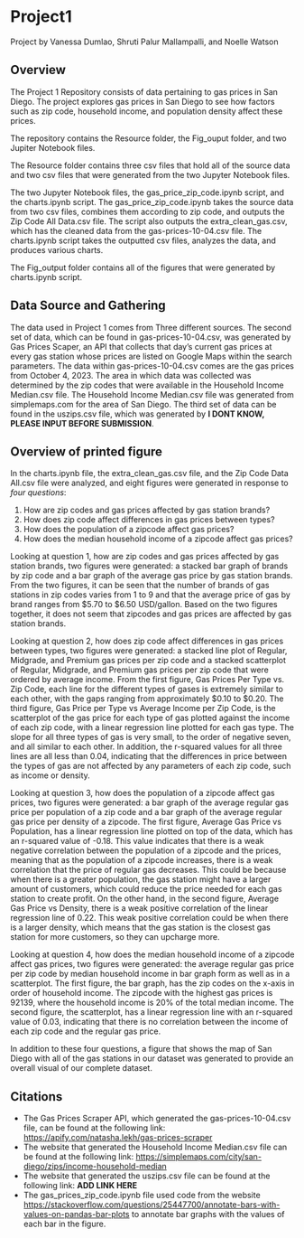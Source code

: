 # Project1

Project by Vanessa Dumlao, Shruti Palur Mallampalli, and Noelle Watson

## Overview
The Project 1 Repository consists of data pertaining to gas prices in San Diego. The project explores gas prices in San Diego to see how factors such as zip code, household income, and population density affect these prices. 

The repository contains the Resource folder, the Fig_ouput folder, and two Jupiter Notebook files. 

The Resource folder contains three csv files that hold all of the source data and two csv files that were generated from the two Jupyter Notebook files.

The two Jupyter Notebook files, the gas_price_zip_code.ipynb script, and the charts.ipynb script. The gas_price_zip_code.ipynb takes the source data from two csv files, combines them according to zip code, and outputs the Zip Code All Data.csv file. The script also outputs the extra_clean_gas.csv, which has the cleaned data from the gas-prices-10-04.csv file. The charts.ipynb script takes the outputted csv files, analyzes the data, and produces various charts.

The Fig_output folder contains all of the figures that were generated by charts.ipynb script.

## Data Source and Gathering
The data used in Project 1 comes from Three different sources. The second set of data, which can be found in gas-prices-10-04.csv, was generated by Gas Prices Scaper, an API that collects that day’s current gas prices at every gas station whose prices are listed on Google Maps within the search parameters. The data within gas-prices-10-04.csv comes are the gas prices from October 4, 2023. The area in which data was collected was determined by the zip codes that were available in the Household Income Median.csv file. The Household Income Median.csv file was generated from simplemaps.com for the area of San Diego. The third set of data can be found in the uszips.csv file, which was generated by **I DONT KNOW, PLEASE INPUT BEFORE SUBMISSION**.

## Overview of printed figure
In the charts.ipynb file, the extra_clean_gas.csv file, and the Zip Code Data All.csv file were analyzed, and eight figures were generated in response to _four questions_:

1. How are zip codes and gas prices affected by gas station brands?
2. How does zip code affect differences in gas prices between types?
3. How does the population of a zipcode affect gas prices?
4. How does the median household income of a zipcode affect gas prices?

Looking at question 1, how are zip codes and gas prices affected by gas station brands, two figures were generated: a stacked bar graph of brands by zip code and a bar graph of the average gas price by gas station brands. From the two figures, it can be seen that the number of brands of gas stations in zip codes varies from 1 to 9 and that the average price of gas by brand ranges from $5.70 to $6.50 USD/gallon. Based on the two figures together, it does not seem that zipcodes and gas prices are affected by gas station brands.

Looking at question 2, how does zip code affect differences in gas prices between types, two figures were generated: a stacked line plot of Regular, Midgrade, and Premium gas prices per zip code and a stacked scatterplot of Regular, Midgrade, and Premium gas prices per zip code that were ordered by average income. From the first figure, Gas Prices Per Type vs. Zip Code, each line for the different types of gases is extremely similar to each other, with the gaps ranging from approximately $0.10 to $0.20. The third figure, Gas Price per Type vs Average Income per Zip Code, is the scatterplot of the gas price for each type of gas plotted against the income of each zip code, with a linear regression line plotted for each gas type. The slope for all three types of gas is very small, to the order of negative seven, and all similar to each other. In addition, the r-squared values for all three lines are all less than 0.04, indicating that the differences in price between the types of gas are not affected by any parameters of each zip code, such as income or density. 

Looking at question 3, how does the population of a zipcode affect gas prices, two figures were generated: a bar graph of the average regular gas price per population of a zip code and a bar graph of the average regular gas price per density of a zipcode. The first figure, Average Gas Price vs Population, has a linear regression line plotted on top of the data, which has an r-squared value of -0.18. This value indicates that there is a weak negative correlation between the population of a zipcode and the prices, meaning that as the population of a zipcode increases, there is a weak correlation that the price of regular gas decreases. This could be because when there is a greater population, the gas station might have a larger amount of customers, which could reduce the price needed for each gas station to create profit. On the other hand, in the second figure, Average Gas Price vs Density, there is a weak positive correlation of the linear regression line of 0.22. This weak positive correlation could be when there is a larger density, which means that the gas station is the closest gas station for more customers, so they can upcharge more.

Looking at question 4, how does the median household income of a zipcode affect gas prices, two figures were generated: the average regular gas price per zip code by median household income in bar graph form as well as in a scatterplot. The first figure, the bar graph, has the zip codes on the x-axis in order of household income. The zipcode with the highest gas prices is 92139, where the household income is 20% of the total median income. The second figure, the scatterplot, has a linear regression line with an r-squared value of 0.03, indicating that there is no correlation between the income of each zip code and the regular gas price.

In addition to these four questions, a figure that shows the map of San Diego with all of the gas stations in our dataset was generated to provide an overall visual of our complete dataset.

  ## Citations
  - The Gas Prices Scraper API, which generated the gas-prices-10-04.csv file, can be found at the following link: https://apify.com/natasha.lekh/gas-prices-scraper
  - The website that generated the Household Income Median.csv file can be found at the following link: https://simplemaps.com/city/san-diego/zips/income-household-median
  - The website that generated the uszips.csv file can be found at the following link: **ADD LINK HERE**
  - The gas_prices_zip_code.ipynb file used code from the website https://stackoverflow.com/questions/25447700/annotate-bars-with-values-on-pandas-bar-plots to annotate bar graphs with the values of each bar in the figure.


